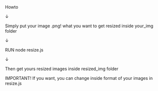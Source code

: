 Howto

↓

Simply put your image .png! what you want to get resized inside your_img folder

↓

RUN node resize.js

↓

Then get yours resized images inside resized_img folder

IMPORTANT! If you want, you can change inside format of your images in resize.js
